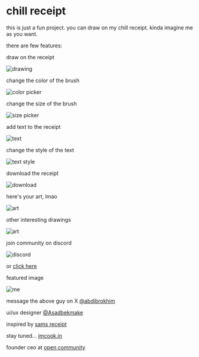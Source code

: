 # chill receipt

this is just a fun project. you can draw on my chill receipt. kinda imagine me as you want.

there are few features:

draw on the receipt

![drawing](./public/assets/chill-guy.png)
  
change the color of the brush

![color picker](./public/assets/brush-color.png)
  
change the size of the brush

![size picker](./public/assets/brush-size.png)

add text to the receipt

![text](./public/assets/text-editor.png)

change the style of the text

![text style](./public/assets/text-style.png)

download the receipt

![download](./public/assets/download.png)

here's your art, lmao

![art](./public/assets/full-drawing.png)

other interesting drawings

![art](./public/assets/example-1.png)

join community on discord 

![discord](./public/assets/join-discord.png)

or [click here](https://discord.gg/nVtmDUN2sR)

featured image

![me](./public/assets/me-look-cam.png)

message the above guy on X [@abdibrokhim](https://x.com/abdibrokhim)

ui/ux designer [@Asadbekmake](https://x.com/Asadbekmake)

inspired by [sams receipt](https://x.com/samdape/status/1865384901144396173)

stay tuned... [imcook.in](https://imcook.in)

founder ceo at [open community](https://theopencommunity.co)